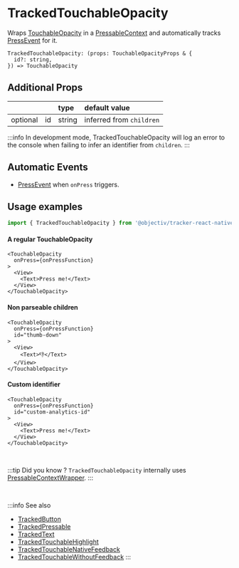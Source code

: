 # TrackedTouchableOpacity

Wraps [TouchableOpacity](https://reactnative.dev/docs/touchableopacity) in a [PressableContext](/taxonomy/reference/location-contexts/PressableContext.md) and automatically tracks [PressEvent](/taxonomy/reference/events/PressEvent.md) for it.

```tsx
TrackedTouchableOpacity: (props: TouchableOpacityProps & {
  id?: string,
}) => TouchableOpacity
```

## Additional Props
|          |     | type      | default value            | 
|:--------:|:----|:----------|:-------------------------|
| optional | id  | string    | inferred from `children` |

:::info
In development mode, TrackedTouchableOpacity will log an error to the console when failing to infer an identifier from `children`.
:::

## Automatic Events
- [PressEvent](/taxonomy/reference/events/PressEvent.md) when `onPress` triggers.

## Usage examples

```jsx
import { TrackedTouchableOpacity } from '@objectiv/tracker-react-native';
```

#### A regular TouchableOpacity
```tsx
<TouchableOpacity 
  onPress={onPressFunction}
>
  <View>
    <Text>Press me!</Text>
  </View>
</TouchableOpacity>
```

#### Non parseable children
```tsx
<TouchableOpacity
  onPress={onPressFunction}
  id="thumb-down"
>
  <View>
    <Text>👎</Text>
  </View>
</TouchableOpacity>
```

#### Custom identifier
```tsx
<TouchableOpacity
  onPress={onPressFunction}
  id="custom-analytics-id"
>
  <View>
    <Text>Press me!</Text>
  </View>
</TouchableOpacity>
```

<br />

:::tip Did you know ?
`TrackedTouchableOpacity` internally uses [PressableContextWrapper](/tracking/react-native/api-reference/locationWrappers/PressableContextWrapper.md).
:::

<br />

:::info See also
- [TrackedButton](/tracking/react-native/api-reference/trackedComponents/TrackedButton.md)
- [TrackedPressable](/tracking/react-native/api-reference/trackedComponents/TrackedPressable.md)
- [TrackedText](/tracking/react-native/api-reference/trackedComponents/TrackedText.md)
- [TrackedTouchableHighlight](/tracking/react-native/api-reference/trackedComponents/TrackedTouchableHighlight.md)
- [TrackedTouchableNativeFeedback](/tracking/react-native/api-reference/trackedComponents/TrackedTouchableNativeFeedback.md)
- [TrackedTouchableWithoutFeedback](/tracking/react-native/api-reference/trackedComponents/TrackedTouchableWithoutFeedback.md)
:::

